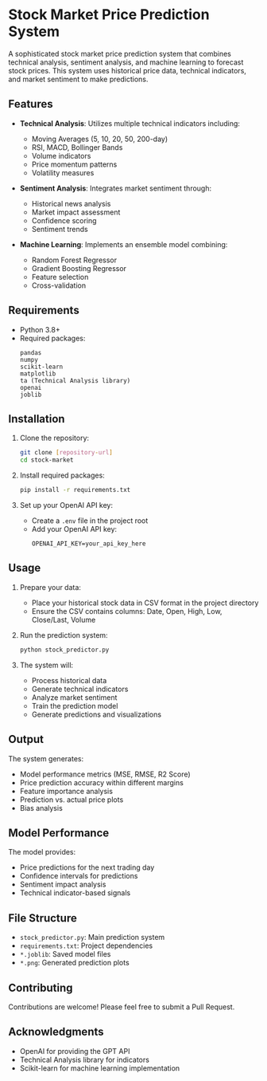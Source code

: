# Stock Market Price Prediction System

A sophisticated stock market price prediction system that combines technical analysis, sentiment analysis, and machine learning to forecast stock prices. This system uses historical price data, technical indicators, and market sentiment to make predictions.

## Features

- **Technical Analysis**: Utilizes multiple technical indicators including:
  - Moving Averages (5, 10, 20, 50, 200-day)
  - RSI, MACD, Bollinger Bands
  - Volume indicators
  - Price momentum patterns
  - Volatility measures

- **Sentiment Analysis**: Integrates market sentiment through:
  - Historical news analysis
  - Market impact assessment
  - Confidence scoring
  - Sentiment trends

- **Machine Learning**: Implements an ensemble model combining:
  - Random Forest Regressor
  - Gradient Boosting Regressor
  - Feature selection
  - Cross-validation

## Requirements

- Python 3.8+
- Required packages:
  ```
  pandas
  numpy
  scikit-learn
  matplotlib
  ta (Technical Analysis library)
  openai
  joblib
  ```

## Installation

1. Clone the repository:
   ```bash
   git clone [repository-url]
   cd stock-market
   ```

2. Install required packages:
   ```bash
   pip install -r requirements.txt
   ```

3. Set up your OpenAI API key:
   - Create a `.env` file in the project root
   - Add your OpenAI API key:
     ```
     OPENAI_API_KEY=your_api_key_here
     ```

## Usage

1. Prepare your data:
   - Place your historical stock data in CSV format in the project directory
   - Ensure the CSV contains columns: Date, Open, High, Low, Close/Last, Volume

2. Run the prediction system:
   ```bash
   python stock_predictor.py
   ```

3. The system will:
   - Process historical data
   - Generate technical indicators
   - Analyze market sentiment
   - Train the prediction model
   - Generate predictions and visualizations

## Output

The system generates:
- Model performance metrics (MSE, RMSE, R2 Score)
- Price prediction accuracy within different margins
- Feature importance analysis
- Prediction vs. actual price plots
- Bias analysis

## Model Performance

The model provides:
- Price predictions for the next trading day
- Confidence intervals for predictions
- Sentiment impact analysis
- Technical indicator-based signals

## File Structure

- `stock_predictor.py`: Main prediction system
- `requirements.txt`: Project dependencies
- `*.joblib`: Saved model files
- `*.png`: Generated prediction plots

## Contributing

Contributions are welcome! Please feel free to submit a Pull Request.

## Acknowledgments

- OpenAI for providing the GPT API
- Technical Analysis library for indicators
- Scikit-learn for machine learning implementation
